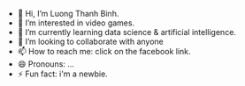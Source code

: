 - 👋 Hi, I’m Luong Thanh Binh.
- 👀 I’m interested in video games.
- 🌱 I’m currently learning data science & artificial intelligence.
- 💞️ I’m looking to collaborate with anyone
- 📫 How to reach me: click on the facebook link.
- 😄 Pronouns: ...
- ⚡ Fun fact: i'm a newbie.

<!---
b1nhluong/b1nhluong is a ✨ special ✨ repository because its `README.md` (this file) appears on your GitHub profile.
You can click the Preview link to take a look at your changes.
--->
